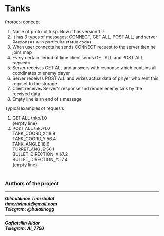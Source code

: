 # Tanks

Protocol concept
1. Name of protocol tnkp. Now it has version 1.0
2. It has 3 types of messages: CONNECT, GET ALL, POST ALL, and server Responses with particular status codes
3. When user connects he sends CONNECT request to the server then he joins map
4. Every certain period of time client sends GET ALL and POST ALL requests
5. Server receives GET ALL and answers with response which contains all coordinates of enemy player
6. Server receives POST ALL and writes actual data of player who sent this requset to the storage
7. Client receives Server's response and render enemy tank by the received data
8. Empty line is an end of a message

Typical examples of requests
1. GET ALL tnkp/1.0
<br>{empty line}
2. POST ALL tnkp/1.0
<br>TANK_COORD_X:18.9
<br>TANK_COORD_Y:56.4
<br>TANK_ANGLE:18.6
<br>TURRET_ANGLE:56.1
<br>BULLET_DIRECTION_X:67.2
<br>BULLET_DIRECTION_Y:57.4
<br>{empty line}
   

### <br /> Authors of the project
***
***Gilmutdinov Timerbulat<br/>***
***timerhelmut@gmail.com<br/>***
***Telegram: @bulatinogg***
***
***Gafiatullin Aidar<br/>***
***Telegram: Ai_7790***
